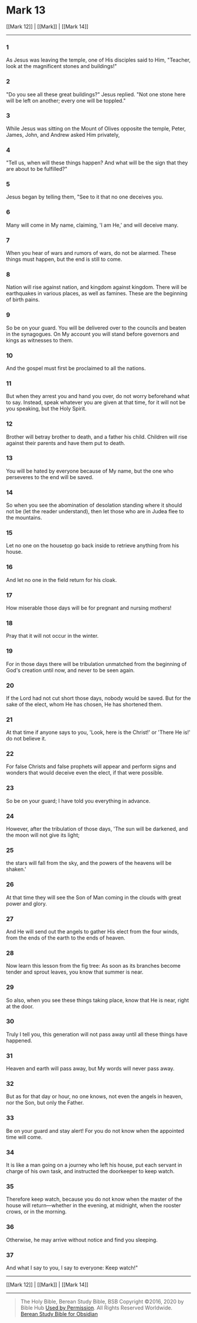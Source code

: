 # Mark 13

[[Mark 12]] | [[Mark]] | [[Mark 14]]

---

### 1
As Jesus was leaving the temple, one of His disciples said to Him, "Teacher, look at the magnificent stones and buildings!"

### 2
"Do you see all these great buildings?" Jesus replied. "Not one stone here will be left on another; every one will be toppled."

### 3
While Jesus was sitting on the Mount of Olives opposite the temple, Peter, James, John, and Andrew asked Him privately,

### 4
"Tell us, when will these things happen? And what will be the sign that they are about to be fulfilled?"

### 5
Jesus began by telling them, "See to it that no one deceives you.

### 6
Many will come in My name, claiming, 'I am He,' and will deceive many.

### 7
When you hear of wars and rumors of wars, do not be alarmed. These things must happen, but the end is still to come.

### 8
Nation will rise against nation, and kingdom against kingdom. There will be earthquakes in various places, as well as famines. These are the beginning of birth pains.

### 9
So be on your guard. You will be delivered over to the councils and beaten in the synagogues. On My account you will stand before governors and kings as witnesses to them.

### 10
And the gospel must first be proclaimed to all the nations.

### 11
But when they arrest you and hand you over, do not worry beforehand what to say. Instead, speak whatever you are given at that time, for it will not be you speaking, but the Holy Spirit.

### 12
Brother will betray brother to death, and a father his child. Children will rise against their parents and have them put to death.

### 13
You will be hated by everyone because of My name, but the one who perseveres to the end will be saved.

### 14
So when you see the abomination of desolation standing where it should not be (let the reader understand), then let those who are in Judea flee to the mountains.

### 15
Let no one on the housetop go back inside to retrieve anything from his house.

### 16
And let no one in the field return for his cloak.

### 17
How miserable those days will be for pregnant and nursing mothers!

### 18
Pray that it will not occur in the winter.

### 19
For in those days there will be tribulation unmatched from the beginning of God's creation until now, and never to be seen again.

### 20
If the Lord had not cut short those days, nobody would be saved. But for the sake of the elect, whom He has chosen, He has shortened them.

### 21
At that time if anyone says to you, 'Look, here is the Christ!' or 'There He is!' do not believe it.

### 22
For false Christs and false prophets will appear and perform signs and wonders that would deceive even the elect, if that were possible.

### 23
So be on your guard; I have told you everything in advance.

### 24
However, after the tribulation of those days, 'The sun will be darkened, and the moon will not give its light;

### 25
the stars will fall from the sky, and the powers of the heavens will be shaken.'

### 26
At that time they will see the Son of Man coming in the clouds with great power and glory.

### 27
And He will send out the angels to gather His elect from the four winds, from the ends of the earth to the ends of heaven.

### 28
Now learn this lesson from the fig tree: As soon as its branches become tender and sprout leaves, you know that summer is near.

### 29
So also, when you see these things taking place, know that He is near, right at the door.

### 30
Truly I tell you, this generation will not pass away until all these things have happened.

### 31
Heaven and earth will pass away, but My words will never pass away.

### 32
But as for that day or hour, no one knows, not even the angels in heaven, nor the Son, but only the Father.

### 33
Be on your guard and stay alert! For you do not know when the appointed time will come.

### 34
It is like a man going on a journey who left his house, put each servant in charge of his own task, and instructed the doorkeeper to keep watch.

### 35
Therefore keep watch, because you do not know when the master of the house will return—whether in the evening, at midnight, when the rooster crows, or in the morning.

### 36
Otherwise, he may arrive without notice and find you sleeping.

### 37
And what I say to you, I say to everyone: Keep watch!"

---

[[Mark 12]] | [[Mark]] | [[Mark 14]]

---

> The Holy Bible, Berean Study Bible, BSB
> Copyright &copy;2016, 2020 by Bible Hub
> [Used by Permission](https://berean.bible/terms.htm). All Rights Reserved Worldwide.
> [Berean Study Bible for Obsidian](https://github.com/gapmiss/berean-study-bible-for-obsidian)

